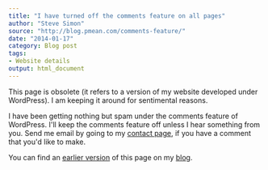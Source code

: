 ```yaml
---
title: "I have turned off the comments feature on all pages"
author: "Steve Simon"
source: "http://blog.pmean.com/comments-feature/"
date: "2014-01-17"
category: Blog post
tags:
- Website details
output: html_document
---
```


This page is obsolete (it refers to a version of my website developed under WordPress). I am keeping it around for sentimental reasons.

<!---more--->

I have been getting nothing but spam under the comments feature of
WordPress. I'll keep the comments feature off unless I hear something
from you. Send me email by going to my [contact
page](http://www.pmean.com/contact.html), if you have a comment that
you'd like to make.

You can find an [earlier version][sim1] of this page on my [blog][sim2].

[sim1]: http://blog.pmean.com/comments-feature/
[sim2]: http://blog.pmean.com

